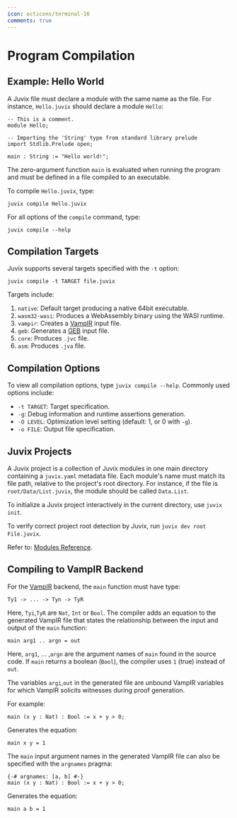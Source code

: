```yaml
---
icon: octicons/terminal-16
comments: true
---
```


# Program Compilation

## Example: Hello World

A Juvix file must declare a module with the same name as the file. For instance, `Hello.juvix` should declare a module `Hello`:

```juvix
-- This is a comment.
module Hello;

-- Importing the 'String' type from standard library prelude
import Stdlib.Prelude open;

main : String := "Hello world!";
```

The zero-argument function `main` is evaluated when running the program and must be defined in a file compiled to an executable.

To compile `Hello.juvix`, type:

```shell
juvix compile Hello.juvix
```

For all options of the `compile` command, type:

```shell
juvix compile --help
```

## Compilation Targets

Juvix supports several targets specified with the `-t` option:

```shell
juvix compile -t TARGET file.juvix
```

Targets include:

1.  `native`: Default target producing a native 64bit executable.
2.  `wasm32-wasi`: Produces a WebAssembly binary using the WASI runtime.
3.  `vampir`: Creates a [VampIR](https://github.com/anoma/vamp-ir) input file.
4.  `geb`: Generates a [GEB](https://anoma.github.io/geb/) input file.
5.  `core`: Produces `.jvc` file.
6.  `asm`: Produces `.jva` file.

## Compilation Options

To view all compilation options, type `juvix compile --help`. Commonly used options include:

- `-t TARGET`: Target specification.
- `-g`: Debug information and runtime assertions generation.
- `-O LEVEL`: Optimization level setting (default: 1, or 0 with `-g`).
- `-o FILE`: Output file specification.

## Juvix Projects

A Juvix project is a collection of Juvix modules in one main directory containing a `juvix.yaml` metadata file. Each module's name must match its file path, relative to the project's root directory. For instance, if the file is `root/Data/List.juvix`, the module should be called `Data.List`.

To initialize a Juvix project interactively in the current directory, use `juvix init`.

To verify correct project root detection by Juvix, run `juvix dev root File.juvix`.

Refer to: [Modules Reference](../reference/language/modules.md).

## Compiling to VampIR Backend

For the [VampIR](https://github.com/anoma/vamp-ir) backend, the `main` function must have type:

```text
Ty1 -> ... -> Tyn -> TyR
```

Here, `Tyi`,`TyR` are `Nat`, `Int` or `Bool`. The compiler adds an equation to the generated VampIR file that states the relationship between the input and output of the `main` function:

```text
main arg1 .. argn = out
```

Here, `arg1`, ... ,`argn` are the argument names of `main` found in the source code. If `main` returns a boolean (`Bool`), the compiler uses `1` (true) instead of `out`.

The variables `argi`,`out` in the generated file are unbound VampIR variables for which VampIR solicits witnesses during proof generation.

For example:

```juvix
main (x y : Nat) : Bool := x + y > 0;
```

Generates the equation:

```text
main x y = 1
```

The `main` input argument names in the generated VampIR file can also be specified with the `argnames` pragma:

```juvix
{-# argnames: [a, b] #-}
main (x y : Nat) : Bool := x + y > 0;
```

Generates the equation:

```text
main a b = 1
```